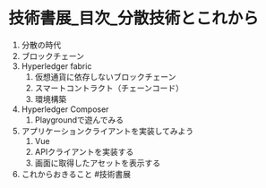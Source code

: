 # 技術書展_目次_分散技術とこれから
1. 分散の時代
2. ブロックチェーン
3. Hyperledger fabric
	1. 仮想通貨に依存しないブロックチェーン
	2. スマートコントラクト（チェーンコード）
	3. 環境構築
4. Hyperledger Composer
	1. Playgroundで遊んでみる
5. アプリケーションクライアントを実装してみよう
	1. Vue
	2. APIクライアントを実装する
	3. 画面に取得したアセットを表示する
6. これからおきること
#技術書展
